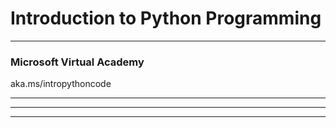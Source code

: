 # Introduction to Python Programming
---

### Microsoft Virtual Academy

aka.ms/intropythoncode

---

--- 


---
